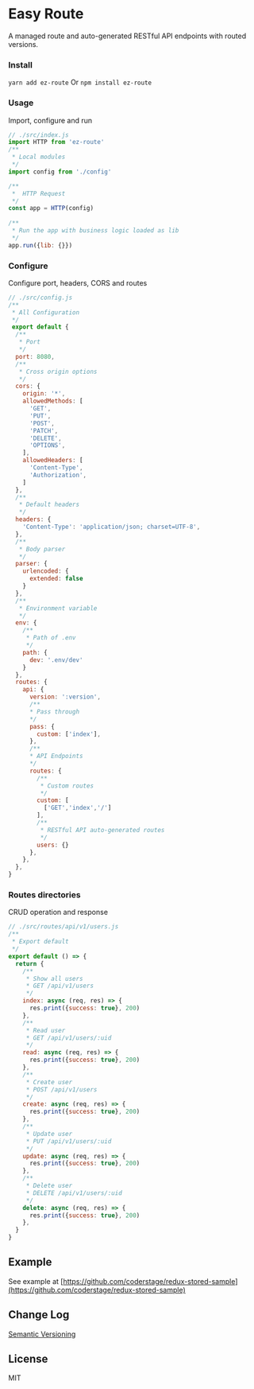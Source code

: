
# Easy Route

A managed route and auto-generated RESTful API endpoints with routed versions.

### Install

`yarn add ez-route`
Or
`npm install ez-route`

### Usage
Import, configure and run

```js
// ./src/index.js
import HTTP from 'ez-route'
/**
 * Local modules
 */
import config from './config'

/**
 *  HTTP Request
 */
const app = HTTP(config)
 
/**
 * Run the app with business logic loaded as lib
 */
app.run({lib: {}})
```

### Configure
Configure port, headers, CORS and routes

```js
// ./src/config.js
/**
 * All Configuration
 */
 export default {
  /**
   * Port
   */
  port: 8080,
  /**
   * Cross origin options
   */
  cors: {
    origin: '*',
    allowedMethods: [
      'GET',
      'PUT',
      'POST',
      'PATCH',
      'DELETE',
      'OPTIONS',
    ],
    allowedHeaders: [
      'Content-Type',
      'Authorization',
    ]
  },
  /**
   * Default headers
   */
  headers: {
    'Content-Type': 'application/json; charset=UTF-8',
  },
  /**
   * Body parser
   */
  parser: {
    urlencoded: {
      extended: false
    }
  },
  /**
   * Environment variable
   */
  env: {
    /**
     * Path of .env
     */
    path: {
      dev: '.env/dev'
    }
  },
  routes: {
    api: {
      version: ':version',
      /**
      * Pass through
      */
      pass: {
        custom: ['index'],
      },
      /**
      * API Endpoints
      */
      routes: {
        /**
         * Custom routes
         */
        custom: [
          ['GET','index','/']
        ],
        /**
         * RESTful API auto-generated routes
         */
        users: {}
      },
    },
  },
}
```

### Routes directories
CRUD operation and response


```js
// ./src/routes/api/v1/users.js
/**
 * Export default
 */
export default () => {
  return {
    /**
     * Show all users
     * GET /api/v1/users
     */
    index: async (req, res) => {
      res.print({success: true}, 200)
    },
    /**
     * Read user
     * GET /api/v1/users/:uid
     */
    read: async (req, res) => {
      res.print({success: true}, 200)
    },
    /**
     * Create user
     * POST /api/v1/users
     */
    create: async (req, res) => {
      res.print({success: true}, 200)
    },
    /**
     * Update user
     * PUT /api/v1/users/:uid
     */
    update: async (req, res) => {
      res.print({success: true}, 200)
    },
    /**
     * Delete user
     * DELETE /api/v1/users/:uid
     */
    delete: async (req, res) => {
      res.print({success: true}, 200)
    },
  }
}
```


## Example

See example at [https://github.com/coderstage/redux-stored-sample](https://github.com/coderstage/redux-stored-sample)


## Change Log

[Semantic Versioning](http://semver.org/)

## License

MIT
